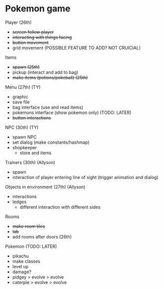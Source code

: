 # Pokemon game
Player (26th)
  - ~~screen follow player~~
  - ~~interacting with things facing~~
  - ~~button movement~~
  - grid movement (POSSIBLE FEATURE TO ADD?  NOT CRUICIAL)

Items
  - ~~spawn (25th)~~
  - pickup (interact and add to bag)
  - ~~make items (potions/pokeball) (25th)~~

Menu (27th) (TY)
  - graphic
  - save file
  - bag interface (use and read items)
  - pokemons interface (show pokemon only) (TODO: LATER)
  - ~~button interactions~~

NPC (30th) (TY)
  - spawn NPC
  - set dialog (make constants/hashmap)
  - shopkeeper
    - store and items

Trainers (30th) (Allyson)
  - spawn
  - interaction of player entering line of sight (trigger animation and dialog)

Objects in environment (27th) (Allyson)
  - interactions
  - ledges
    - different interaction with different sides

Rooms
  - ~~make room tiles~~
  - ~~lab~~
  - add rooms after doors (26th)

Pokemon (TODO: LATER)
  - pikachu
  - make classes
  - level up
  - damage?
  -  pidgey > evolve > evolve
  - caterpie > evolve > evolve

